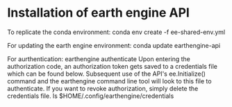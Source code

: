 # Installation of earth engine API

To replicate the conda environment: conda env create -f ee-shared-env.yml 

For updating the earth engine environment: conda update earthengine-api 

For aurthentication: earthengine authenticate 
Upon entering the authorization code, an authorization token gets saved to a credentials file which can be found below. Subsequent use of the API's ee.Initialize() command and the earthengine command line tool will look to this file to authenticate. If you want to revoke authorization, simply delete the credentials file. 
ls $HOME/.config/earthengine/credentials
